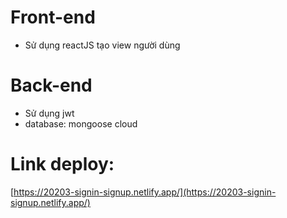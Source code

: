 # Front-end
* Sử dụng reactJS tạo view người dùng
# Back-end
* Sử dụng jwt 
* database: mongoose cloud
# Link deploy: 
[https://20203-signin-signup.netlify.app/](https://20203-signin-signup.netlify.app/)

